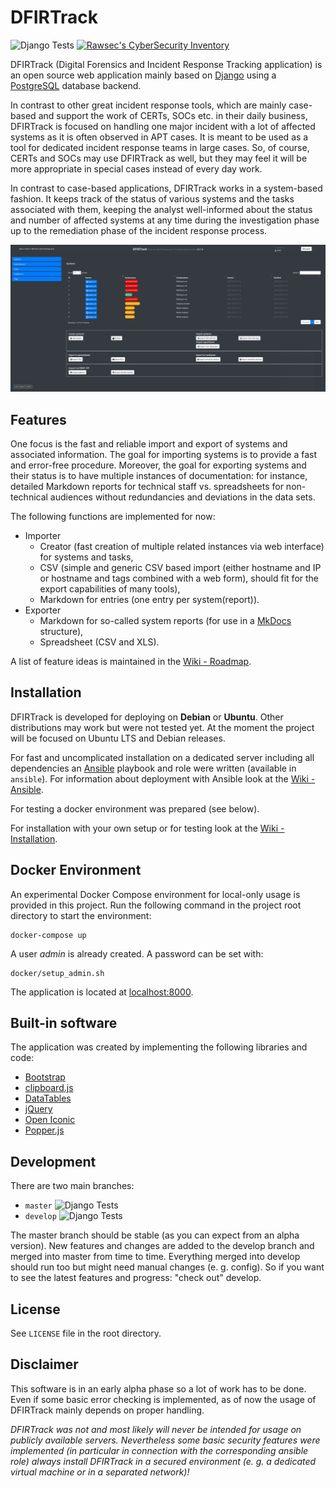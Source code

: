 # DFIRTrack

![Django Tests](https://github.com/stuhli/dfirtrack/workflows/Django%20Tests/badge.svg?branch=master)
[![Rawsec's CyberSecurity Inventory](https://inventory.rawsec.ml/img/badges/Rawsec-inventoried-FF5050_flat.svg)](https://inventory.rawsec.ml/tools.html#DFIRTrack)

DFIRTrack (Digital Forensics and Incident Response Tracking application) is an open source web application mainly based on [Django](https://www.djangoproject.com/) using a [PostgreSQL](https://www.postgresql.org/) database backend.

In contrast to other great incident response tools, which are mainly case-based and support the work of CERTs, SOCs etc. in their daily business, DFIRTrack is focused on handling one major incident with a lot of affected systems as it is often observed in APT cases.
It is meant to be used as a tool for dedicated incident response teams in large cases.
So, of course, CERTs and SOCs may use DFIRTrack as well, but they may feel it will be more appropriate in special cases instead of every day work.

In contrast to case-based applications, DFIRTrack works in a system-based fashion.
It keeps track of the status of various systems and the tasks associated with them, keeping the analyst well-informed about the status and number of affected systems at any time during the investigation phase up to the remediation phase of the incident response process.

![Systems list view](dfirtrack_docs/images/systems_list.png)

## Features

One focus is the fast and reliable import and export of systems and associated information.
The goal for importing systems is to provide a fast and error-free procedure.
Moreover, the goal for exporting systems and their status is to have multiple instances of documentation: for instance, detailed Markdown reports for technical staff vs. spreadsheets for non-technical audiences without redundancies and deviations in the data sets.

The following functions are implemented for now:

* Importer
    * Creator (fast creation of multiple related instances via web interface) for systems and tasks,
    * CSV (simple and generic CSV based import (either hostname and IP or hostname and tags combined with a web form), should fit for the export capabilities of many tools),
    * Markdown for entries (one entry per system(report)).
* Exporter
    * Markdown for so-called system reports (for use in a [MkDocs](https://www.mkdocs.org/) structure),
    * Spreadsheet (CSV and XLS).

A list of feature ideas is maintained in the [Wiki - Roadmap](https://github.com/stuhli/dfirtrack/wiki/Roadmap).

## Installation

DFIRTrack is developed for deploying on **Debian** or **Ubuntu**.
Other distributions may work but were not tested yet.
At the moment the project will be focused on Ubuntu LTS and Debian releases.

For fast and uncomplicated installation on a dedicated server including all dependencies an [Ansible](https://docs.ansible.com/ansible/latest/) playbook and role were written (available in `ansible`).
For information about deployment with Ansible look at the  [Wiki - Ansible](https://github.com/stuhli/dfirtrack/wiki/Ansible).

For testing a docker environment was prepared (see below).

For installation with your own setup or for testing look at the [Wiki - Installation](https://github.com/stuhli/dfirtrack/wiki/Installation).

## Docker Environment

An experimental Docker Compose environment for local-only usage is provided in this project.
Run the following command in the project root directory to start the environment:

```
docker-compose up
```

A user *admin* is already created.
A password can be set with:

```
docker/setup_admin.sh
```

The application is located at [localhost:8000](http://localhost:8000).

## Built-in software

The application was created by implementing the following libraries and code:

* [Bootstrap](https://github.com/twbs/bootstrap)
* [clipboard.js](https://github.com/zenorocha/clipboard.js)
* [DataTables](https://github.com/DataTables/DataTables)
* [jQuery](https://github.com/jquery/jquery)
* [Open Iconic](https://github.com/iconic/open-iconic)
* [Popper.js](https://github.com/FezVrasta/popper.js)

## Development

There are two main branches:

* `master` ![Django Tests](https://github.com/stuhli/dfirtrack/workflows/Django%20Tests/badge.svg?branch=master)
* `develop` ![Django Tests](https://github.com/stuhli/dfirtrack/workflows/Django%20Tests/badge.svg?branch=develop)

The master branch should be stable (as you can expect from an alpha version).
New features and changes are added to the develop branch and merged into master from time to time.
Everything merged into develop should run too but might need manual changes (e. g. config).
So if you want to see the latest features and progress: "check out" develop.

## License

See `LICENSE` file in the root directory.

## Disclaimer

This software is in an early alpha phase so a lot of work has to be done.
Even if some basic error checking is implemented, as of now the usage of DFIRTrack mainly depends on proper handling.

*DFIRTrack was not and most likely will never be intended for usage on publicly available servers. Nevertheless some basic security features were implemented (in particular in connection with the corresponding ansible role) always install DFIRTrack in a secured environment (e. g. a dedicated virtual machine or in a separated network)!*
